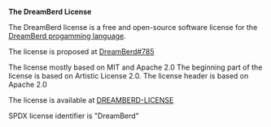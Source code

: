 **The DreamBerd License**

The DreamBerd license is a free and open-source software license for the [DreamBerd progamming language](https://github.com/TodePond/DreamBerd).

The license is proposed at [DreamBerd#785](https://github.com/TodePond/DreamBerd/issues/785)

The license mostly based on MIT and Apache 2.0
The beginning part of the license is based on Artistic License 2.0.
The license header is based on Apache 2.0

The license is available at [DREAMBERD-LICENSE](./DREAMBERD-LICENSE)

SPDX license identifier is "DreamBerd"
